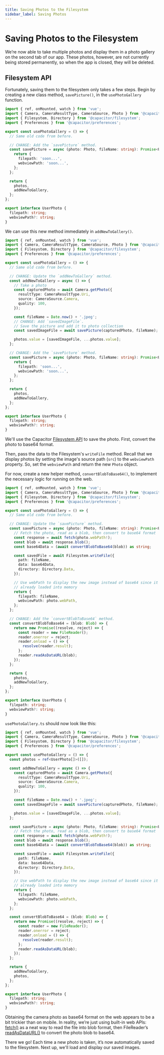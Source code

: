 ```yaml
---
title: Saving Photos to the Filesystem
sidebar_label: Saving Photos
---
```


# Saving Photos to the Filesystem

We’re now able to take multiple photos and display them in a photo gallery on the second tab of our app. These photos, however, are not currently being stored permanently, so when the app is closed, they will be deleted.

## Filesystem API

Fortunately, saving them to the filesystem only takes a few steps. Begin by creating a new class method, `savePicture()`, in the `usePhotoGallery` function.

```ts
import { ref, onMounted, watch } from 'vue';
import { Camera, CameraResultType, CameraSource, Photo } from '@capacitor/camera';
import { Filesystem, Directory } from '@capacitor/filesystem';
import { Preferences } from '@capacitor/preferences';

export const usePhotoGallery = () => {
  // Same old code from before.

  // CHANGE: Add the `savePicture` method.
  const savePicture = async (photo: Photo, fileName: string): Promise<UserPhoto> => {
    return {
      filepath: 'soon...',
      webviewPath: 'soon...',
    };
  };

  return {
    photos,
    addNewToGallery,
  };
};

export interface UserPhoto {
  filepath: string;
  webviewPath?: string;
}
```

We can use this new method immediately in `addNewToGallery()`.

```ts
import { ref, onMounted, watch } from 'vue';
import { Camera, CameraResultType, CameraSource, Photo } from '@capacitor/camera';
import { Filesystem, Directory } from '@capacitor/filesystem';
import { Preferences } from '@capacitor/preferences';

export const usePhotoGallery = () => {
  // Same old code from before.

  // CHANGE: Update the `addNewToGallery` method.
  const addNewToGallery = async () => {
    // Take a photo
    const capturedPhoto = await Camera.getPhoto({
      resultType: CameraResultType.Uri,
      source: CameraSource.Camera,
      quality: 100,
    });

    const fileName = Date.now() + '.jpeg';
    // CHANGE: Add `savedImageFile`.
    // Save the picture and add it to photo collection
    const savedImageFile = await savePicture(capturedPhoto, fileName);

    photos.value = [savedImageFile, ...photos.value];
  };

  // CHANGE: Add the `savePicture` method.
  const savePicture = async (photo: Photo, fileName: string): Promise<UserPhoto> => {
    return {
      filepath: 'soon...',
      webviewPath: 'soon...',
    };
  };

  return {
    photos,
    addNewToGallery,
  };
};

export interface UserPhoto {
  filepath: string;
  webviewPath?: string;
}
```

We'll use the Capacitor [Filesystem API](../../native/filesystem.md) to save the photo. First, convert the photo to base64 format.

Then, pass the data to the Filesystem's `writeFile` method. Recall that we display photos by setting the image's source path (`src`) to the `webviewPath` property. So, set the `webviewPath` and return the new `Photo` object.

For now, create a new helper method, `convertBlobToBase64()`, to implement the necessary logic for running on the web.

```ts
import { ref, onMounted, watch } from 'vue';
import { Camera, CameraResultType, CameraSource, Photo } from '@capacitor/camera';
import { Filesystem, Directory } from '@capacitor/filesystem';
import { Preferences } from '@capacitor/preferences';

export const usePhotoGallery = () => {
  // Same old code from before.

  // CHANGE: Update the `savePicture` method.
  const savePicture = async (photo: Photo, fileName: string): Promise<UserPhoto> => {
    // Fetch the photo, read as a blob, then convert to base64 format
    const response = await fetch(photo.webPath!);
    const blob = await response.blob();
    const base64Data = (await convertBlobToBase64(blob)) as string;

    const savedFile = await Filesystem.writeFile({
      path: fileName,
      data: base64Data,
      directory: Directory.Data,
    });

    // Use webPath to display the new image instead of base64 since it's
    // already loaded into memory
    return {
      filepath: fileName,
      webviewPath: photo.webPath,
    };
  };

  // CHANGE: Add the `convertBlobToBase64` method.
  const convertBlobToBase64 = (blob: Blob) => {
    return new Promise((resolve, reject) => {
      const reader = new FileReader();
      reader.onerror = reject;
      reader.onload = () => {
        resolve(reader.result);
      };
      reader.readAsDataURL(blob);
    });
  };

  return {
    photos,
    addNewToGallery,
  };
};

export interface UserPhoto {
  filepath: string;
  webviewPath?: string;
}
```

`usePhotoGallery.ts` should now look like this:

```ts
import { ref, onMounted, watch } from 'vue';
import { Camera, CameraResultType, CameraSource, Photo } from '@capacitor/camera';
import { Filesystem, Directory } from '@capacitor/filesystem';
import { Preferences } from '@capacitor/preferences';

export const usePhotoGallery = () => {
  const photos = ref<UserPhoto[]>([]);

  const addNewToGallery = async () => {
    const capturedPhoto = await Camera.getPhoto({
      resultType: CameraResultType.Uri,
      source: CameraSource.Camera,
      quality: 100,
    });

    const fileName = Date.now() + '.jpeg';
    const savedImageFile = await savePicture(capturedPhoto, fileName);

    photos.value = [savedImageFile, ...photos.value];
  };

  const savePicture = async (photo: Photo, fileName: string): Promise<UserPhoto> => {
    // Fetch the photo, read as a blob, then convert to base64 format
    const response = await fetch(photo.webPath!);
    const blob = await response.blob();
    const base64Data = (await convertBlobToBase64(blob)) as string;

    const savedFile = await Filesystem.writeFile({
      path: fileName,
      data: base64Data,
      directory: Directory.Data,
    });

    // Use webPath to display the new image instead of base64 since it's
    // already loaded into memory
    return {
      filepath: fileName,
      webviewPath: photo.webPath,
    };
  };

  const convertBlobToBase64 = (blob: Blob) => {
    return new Promise((resolve, reject) => {
      const reader = new FileReader();
      reader.onerror = reject;
      reader.onload = () => {
        resolve(reader.result);
      };
      reader.readAsDataURL(blob);
    });
  };

  return {
    addNewToGallery,
    photos,
  };
};

export interface UserPhoto {
  filepath: string;
  webviewPath?: string;
}
```

Obtaining the camera photo as base64 format on the web appears to be a bit trickier than on mobile. In reality, we’re just using built-in web APIs: [fetch()](https://developer.mozilla.org/en-US/docs/Web/API/Fetch_API) as a neat way to read the file into blob format, then FileReader’s [readAsDataURL()](https://developer.mozilla.org/en-US/docs/Web/API/FileReader/readAsDataURL) to convert the photo blob to base64.

There we go! Each time a new photo is taken, it’s now automatically saved to the filesystem.
Next up, we'll load and display our saved images.
